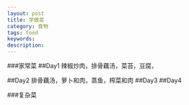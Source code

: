 ```yaml
---
layout: post
title: 学做菜 
category: 食物
tags: food
keywords: 
description: 
---
```

###家常菜
##Day1
辣椒炒肉，排骨藕汤，菜苔，豆腐，


##Day2
排骨藕汤，萝卜和肉，蒸鱼，榨菜和肉
##Day3
##Day4

###复杂菜
